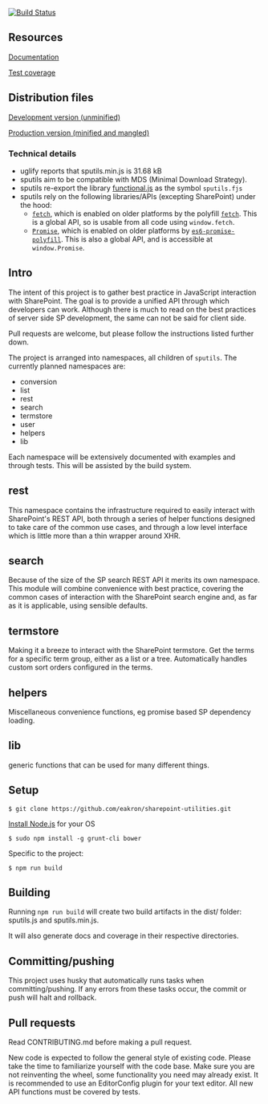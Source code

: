 [![Build Status](https://travis-ci.org/BoolNordicAB/sharepoint-utilities.svg?branch=master)](https://travis-ci.org/BoolNordicAB/sharepoint-utilities)

## Resources

[Documentation](https://boolnordicab.github.io/sharepoint-utilities/doc)


[Test coverage](https://boolnordicab.github.io/sharepoint-utilities/coverage/report-html)


## Distribution files

[Development version (unminified)](https://boolnordicab.github.io/sharepoint-utilities/dist/sputils.js)


[Production version (minified and mangled)](https://boolnordicab.github.io/sharepoint-utilities/dist/sputils.min.js)

### Technical details

* uglify reports that sputils.min.js is 31.68 kB
* sputils aim to be compatible with MDS (Minimal Download Strategy).
* sputils re-export the library [functional.js](http://functionaljs.com/) as the symbol `sputils.fjs`
* sputils rely on the following libraries/APIs (excepting SharePoint) under the hood:
    * [`fetch`](https://developer.mozilla.org/en/docs/Web/API/Fetch_API), which is enabled on older platforms by the polyfill [`fetch`](https://github.com/github/fetch). This is a global API, so is usable from all code using `window.fetch`.
    * [`Promise`](https://developer.mozilla.org/en/docs/Web/JavaScript/Reference/Global_Objects/Promise), which is enabled on older platforms by [`es6-promise-polyfill`](https://github.com/lahmatiy/es6-promise-polyfill). This is also a global API, and is accessible at `window.Promise`.

## Intro

The intent of this project is to gather best practice in JavaScript interaction with SharePoint. The goal is to provide a unified API through which developers can work. Although there is much to read on the best practices of server side SP development, the same can not be said for client side.

Pull requests are welcome, but please follow the instructions listed further down.

The project is arranged into namespaces, all children of `sputils`. The currently planned namespaces are:
* conversion
* list
* rest
* search
* termstore
* user
* helpers
* lib

Each namespace will be extensively documented with examples and through tests. This will be assisted by the build system.

rest
----

This namespace contains the infrastructure required to easily interact with SharePoint's REST API, both through a series of helper functions designed to take care of the common use cases, and through a low level interface which is little more than a thin wrapper around XHR.

search
------

Because of the size of the SP search REST API it merits its own namespace. This module will combine convenience with best practice, covering the common cases of interaction with the SharePoint search engine and, as far as it is applicable, using sensible defaults.

termstore
---------

Making it a breeze to interact with the SharePoint termstore. Get the terms for a specific term group, either as a list or a tree. Automatically handles custom sort orders configured in the terms.

helpers
-------

Miscellaneous convenience functions, eg promise based SP dependency loading.

lib
---
generic functions that can be used for many different things.

Setup
-----

    $ git clone https://github.com/eakron/sharepoint-utilities.git

[Install Node.js](https://github.com/joyent/node/wiki/Installing-Node.js-via-package-manager) for your OS

    $ sudo npm install -g grunt-cli bower


Specific to the project:

    $ npm run build

Building
--------

Running `npm run build` will create two build artifacts in the dist/ folder: sputils.js and sputils.min.js.

It will also generate docs and coverage in their respective directories.

Committing/pushing
------------------

This project uses husky that automatically runs tasks when committing/pushing. If any errors from these tasks occur, the commit or push will halt and rollback.

Pull requests
-------------

Read CONTRIBUTING.md before making a pull request.

New code is expected to follow the general style of existing code. Please take the time to familiarize yourself with the code base. Make sure you are not reinventing the wheel, some functionality you need may already exist. It is recommended to use an EditorConfig plugin for your text editor. All new API functions must be covered by tests.
